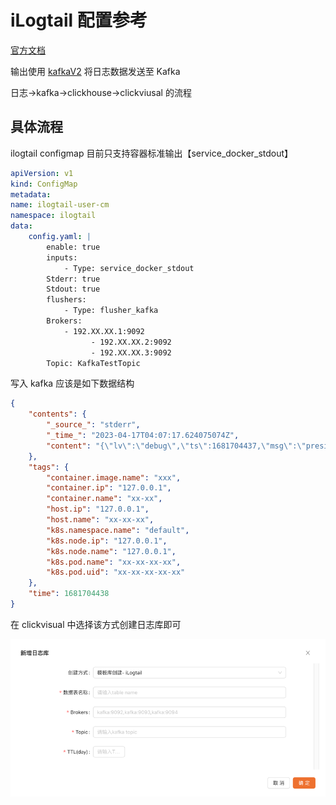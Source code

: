 # iLogtail 配置参考

[官方文档](https://ilogtail.gitbook.io/ilogtail-docs/about/readme)


输出使用 [kafkaV2](https://ilogtail.gitbook.io/ilogtail-docs/data-pipeline/flusher/flusher-kafka_v2) 将日志数据发送至 Kafka

日志->kafka->clickhouse->clickviusal 的流程

## 具体流程

ilogtail configmap 目前只支持容器标准输出【service_docker_stdout】
```yaml
apiVersion: v1
kind: ConfigMap
metadata:
name: ilogtail-user-cm
namespace: ilogtail
data:
    config.yaml: |
        enable: true
        inputs:
            - Type: service_docker_stdout
        Stderr: true
        Stdout: true
        flushers:
            - Type: flusher_kafka
        Brokers:
            - 192.XX.XX.1:9092
                  - 192.XX.XX.2:9092
                  - 192.XX.XX.3:9092
        Topic: KafkaTestTopic
```

写入 kafka 应该是如下数据结构
```json 
{
    "contents": {
        "_source_": "stderr",
        "_time_": "2023-04-17T04:07:17.624075074Z",
        "content": "{\"lv\":\"debug\",\"ts\":1681704437,\"msg\":\"presigned get object URL\"}"
    },
    "tags": {
        "container.image.name": "xxx",
        "container.ip": "127.0.0.1",
        "container.name": "xx-xx",
        "host.ip": "127.0.0.1",
        "host.name": "xx-xx-xx",
        "k8s.namespace.name": "default",
        "k8s.node.ip": "127.0.0.1",
        "k8s.node.name": "127.0.0.1",
        "k8s.pod.name": "xx-xx-xx-xx",
        "k8s.pod.uid": "xx-xx-xx-xx-xx"
    },
    "time": 1681704438
}
```

在 clickvisual 中选择该方式创建日志库即可

![collect-table.png](../../../images/collect-table.png)
